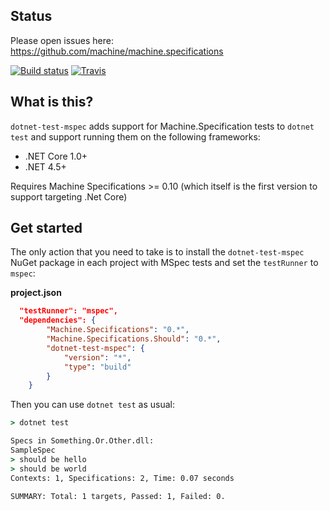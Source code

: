 
## Status

Please open issues here: https://github.com/machine/machine.specifications

[![Build status](https://ci.appveyor.com/api/projects/status/k5o2bvt24a775h96?svg=true)](https://ci.appveyor.com/project/machine-specifications/dotnet-test-mspec) [![Travis](https://img.shields.io/travis/machine/dotnet-test-mspec.svg?label=travis-ci)](https://travis-ci.org/machine/dotnet-test-mspec)


## What is this?

`dotnet-test-mspec` adds support for Machine.Specification tests to `dotnet test` and support running them on the following frameworks:

* .NET Core 1.0+
* .NET 4.5+

Requires Machine Specifications >= 0.10 (which itself is the first version to support targeting .Net Core)

## Get started

The only action that you need to take is to install the `dotnet-test-mspec` NuGet package in each project with MSpec tests and set the `testRunner` to `mspec`:

**project.json**

```json
  "testRunner": "mspec",
  "dependencies": {
        "Machine.Specifications": "0.*",
        "Machine.Specifications.Should": "0.*",
        "dotnet-test-mspec": {
            "version": "*",
            "type": "build"
        }
    }
```

Then you can use `dotnet test` as usual:

```cmd
> dotnet test

Specs in Something.Or.Other.dll:
SampleSpec
> should be hello
> should be world
Contexts: 1, Specifications: 2, Time: 0.07 seconds

SUMMARY: Total: 1 targets, Passed: 1, Failed: 0.
```
